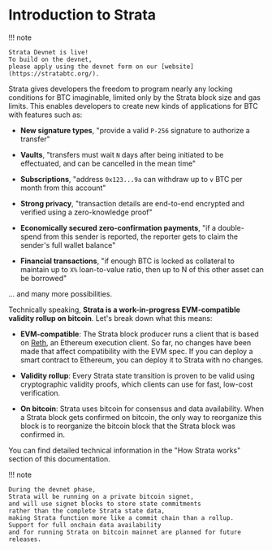 # Introduction to Strata

!!! note

    Strata Devnet is live!
    To build on the devnet,
    please apply using the devnet form on our [website](https://stratabtc.org/).

Strata gives developers the freedom to program nearly
any locking conditions for BTC imaginable,
limited only by the Strata block size and gas limits.
This enables developers to create new kinds of applications for BTC
with features such as:

- **New signature types**, "provide a valid `P-256` signature to authorize a transfer"

- **Vaults**, "transfers must wait `N` days after being initiated to be effectuated,
  and can be cancelled in the mean time"

- **Subscriptions**, "address `0x123...9a` can withdraw up to `v` BTC
  per month from this account"

- **Strong privacy**, "transaction details are end-to-end encrypted
  and verified using a zero-knowledge proof"

- **Economically secured zero-confirmation payments**,
  "if a double-spend from this sender is reported,
  the reporter gets to claim the sender's full wallet balance"

- **Financial transactions**,
  "if enough BTC is locked as collateral to maintain up
  to `X%` loan-to-value ratio,
  then up to N of this other asset can be borrowed"

... and many more possibilities.

Technically speaking,
**Strata is a work-in-progress EVM-compatible validity rollup on bitcoin**.
Let's break down what this means:

- **EVM-compatible**: The Strata block producer runs a client that is based on
  [Reth](https://github.com/paradigmxyz/reth),
  an Ethereum execution client.
  So far, no changes have been made that affect compatibility with the EVM spec.
  If you can deploy a smart contract to Ethereum,
  you can deploy it to Strata with no changes.

- **Validity rollup**: Every Strata state transition is proven to
  be valid using cryptographic validity proofs,
  which clients can use for fast, low-cost verification.

- **On bitcoin**: Strata uses bitcoin for consensus and data availability.
  When a Strata block gets confirmed on bitcoin,
  the only way to reorganize this block is to reorganize
  the bitcoin block that the Strata block was confirmed in.

You can find detailed technical information in the "How Strata works"
section of this documentation.

!!! note

    During the devnet phase,
    Strata will be running on a private bitcoin signet,
    and will use signet blocks to store state commitments
    rather than the complete Strata state data,
    making Strata function more like a commit chain than a rollup.
    Support for full onchain data availability
    and for running Strata on bitcoin mainnet are planned for future releases.
